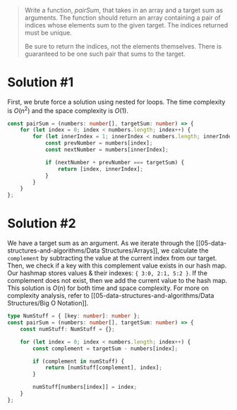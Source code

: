 > Write a function, _pairSum_, that takes in an array and a target sum as arguments. The function should return an array containing a pair of indices whose elements sum to the given target. The indices returned must be unique.
> 
> Be sure to return the indices, not the elements themselves. There is guaranteed to be one such pair that sums to the target.

# Solution #1
First, we brute force a solution using nested for loops. The time complexity is $O(n^2)$ and the space complexity is $O(1)$.
```ts
const pairSum = (numbers: number[], targetSum: number) => {
    for (let index = 0; index < numbers.length; index++) {
        for (let innerIndex = 1; innerIndex < numbers.length; innerIndex++) {
            const prevNumber = numbers[index];
            const nextNumber = numbers[innerIndex];

            if (nextNumber + prevNumber === targetSum) {
                return [index, innerIndex];
            }
        }
    }
};
```
# Solution #2
We have a target sum as an argument. As we iterate through the [[05-data-structures-and-algorithms/Data Structures/Arrays]], we calculate the `complement` by subtracting the value at the current index from our target. Then, we check if a key with this complement value exists in our hash map. 
Our hashmap stores values & their indexes: `{ 3:0, 2:1, 5:2 }`. If the complement does not exist, then we add the current value to the hash map. 
This solution is $O(n)$ for both time and space complexity. For more on complexity analysis, refer to [[05-data-structures-and-algorithms/Data Structures/Big O Notation]]. 
```ts
type NumStuff = { [key: number]: number };
const pairSum = (numbers: number[], targetSum: number) => {
    const numStuff: NumStuff = {};

    for (let index = 0; index < numbers.length; index++) {
        const complement = targetSum - numbers[index];

        if (complement in numStuff) {
            return [numStuff[complement], index];
        }

        numStuff[numbers[index]] = index;
    }
};
```
